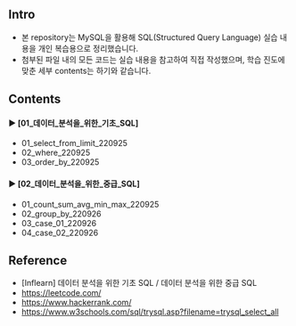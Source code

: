 ####
## Intro
- 본 repository는 MySQL을 활용해 SQL(Structured Query Language) 실습 내용을 개인 복습용으로 정리했습니다.  
- 첨부된 파일 내의 모든 코드는 실습 내용을 참고하여 직접 작성했으며, 학습 진도에 맞춘 세부 contents는 하기와 같습니다.
####
## Contents
#### ► [01_데이터_분석을_위한_기초_SQL]
- 01_select_from_limit_220925
- 02_where_220925
- 03_order_by_220925
####
#### ► [02_데이터_분석을_위한_중급_SQL]
- 01_count_sum_avg_min_max_220925
- 02_group_by_220926
- 03_case_01_220926
- 04_case_02_220926
####
## Reference
- [Inflearn] 데이터 분석을 위한 기초 SQL / 데이터 분석을 위한 중급 SQL
- https://leetcode.com/
- https://www.hackerrank.com/
- https://www.w3schools.com/sql/trysql.asp?filename=trysql_select_all
####
